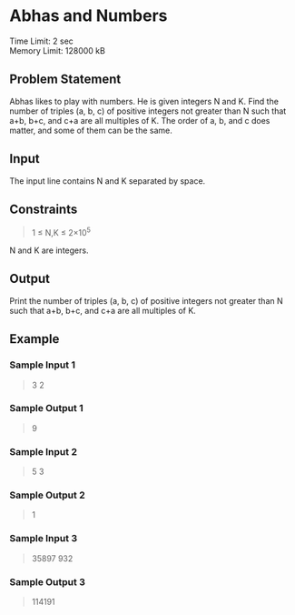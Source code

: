 # Abhas and Numbers
Time Limit: 2 sec <br>
Memory Limit: 128000 kB
## Problem Statement
Abhas likes to play with numbers. He is given integers N and K. Find the number of triples (a, b, c) of positive integers not greater than N such that a+b, b+c, and c+a are all multiples of K. The order of a, b, and c does matter, and some of them can be the same.
## Input
The input line contains N and K separated by space.


## Constraints
> 1 ≤ N,K ≤ 2×10<sup>5</sup>

N and K are integers.
## Output
Print the number of triples (a, b, c) of positive integers not greater than N such that a+b, b+c, and c+a are all multiples of K.
## Example
### Sample Input 1
> 3 2

### Sample Output 1
> 9

### Sample Input 2
> 5 3

### Sample Output 2
> 1

### Sample Input 3
> 35897 932

### Sample Output 3
> 114191
